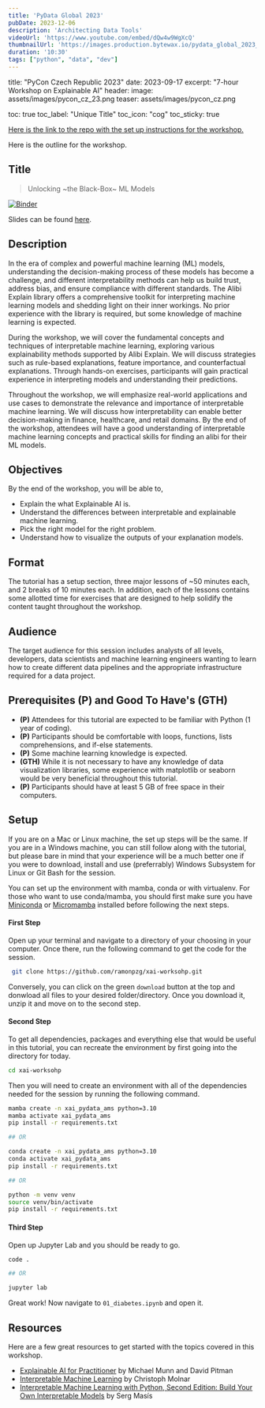 ```yaml
---
title: 'PyData Global 2023'
pubDate: 2023-12-06
description: 'Architecting Data Tools'
videoUrl: 'https://www.youtube.com/embed/dQw4w9WgXcQ'
thumbnailUrl: 'https://images.production.bytewax.io/pydata_global_2023_519c788d2c.png'
duration: '10:30'
tags: ["python", "data", "dev"]
---
```

title: "PyCon Czech Republic 2023"
date: 2023-09-17
excerpt: "7-hour Workshop on Explainable AI"
header:
  image: assets/images/pycon_cz_23.png
  teaser: assets/images/pycon_cz.png

toc: true
toc_label: "Unique Title"
toc_icon: "cog"
toc_sticky: true


[Here is the link to the repo with the set up instructions for the workshop.](https://github.com/ramonpzg/xai-workshop)

Here is the outline for the workshop.

## Title

> Unlocking ~the Black-Box~ ML Models

[![Binder](https://mybinder.org/badge_logo.svg)](https://mybinder.org/v2/gh/ramonpzg/xai-worksohp/HEAD)

Slides can be found [here](https://slides.com/ramongz/explainable-ai#/5).

## Description

In the era of complex and powerful machine learning (ML) models, understanding the 
decision-making process of these models has become a challenge, and different 
interpretability methods can help us build trust, address bias, and ensure compliance 
with different standards. The Alibi Explain library offers a comprehensive toolkit for 
interpreting machine learning models and shedding light on their inner workings. No prior 
experience with the library is required, but some knowledge of machine learning is expected.

During the workshop, we will cover the fundamental concepts and techniques of interpretable 
machine learning, exploring various explainability methods supported by Alibi Explain. We 
will discuss strategies such as rule-based explanations, feature importance, and counterfactual 
explanations. Through hands-on exercises, participants will gain practical experience in 
interpreting models and understanding their predictions.

Throughout the workshop, we will emphasize real-world applications and use cases to demonstrate 
the relevance and importance of interpretable machine learning. We will discuss how interpretability 
can enable better decision-making in finance, healthcare, and retail domains. By the end of the 
workshop, attendees will have a good understanding of interpretable machine learning concepts 
and practical skills for finding an alibi for their ML models.


## Objectives

By the end of the workshop, you will be able to,
- Explain the what Explainable AI is.
- Understand the differences between interpretable and explainable machine learning.
- Pick the right model for the right problem.
- Understand how to visualize the outputs of your explanation models.


## Format
The tutorial has a setup section, three major lessons of ~50 minutes each, and 2 breaks of 
10 minutes each. In addition, each of the lessons contains some allotted time for exercises 
that are designed to help solidify the content taught throughout the workshop.

## Audience
The target audience for this session includes analysts of all levels, developers, data 
scientists and machine learning engineers wanting to learn how to create different data 
pipelines and the appropriate infrastructure required for a data project.

## Prerequisites (P) and Good To Have's (GTH)

- **(P)** Attendees for this tutorial are expected to be familiar with Python (1 year of coding). 
- **(P)** Participants should be comfortable with loops, functions, lists comprehensions, and if-else statements.
- **(P)** Some machine learning knowledge is expected.
- **(GTH)** While it is not necessary to have any knowledge of data visualization libraries, some experience with matplotlib or seaborn would be very beneficial throughout this tutorial.
- **(P)** Participants should have at least 5 GB of free space in their computers.

## Setup

If you are on a Mac or Linux machine, the set up steps will be the same. If you are in a 
Windows machine, you can still follow along with the tutorial, but please bare in mind 
that your experience  will be a much better one if you were to download, install and use 
(preferrably) Windows Subsystem for Linux or Git Bash for the session.

You can set up the environment with mamba, conda or with virtualenv. For those who want to use 
conda/mamba, you should first make sure you have [Miniconda](https://docs.conda.io/en/latest/miniconda.html) 
or [Micromamba](https://github.com/conda-forge/miniforge#mambaforge) installed before 
following the next steps.

#### First Step

Open up your terminal and navigate to a directory of your choosing in your computer. Once there, 
run the following command to get the code for the session.

```sh
 git clone https://github.com/ramonpzg/xai-worksohp.git
```

Conversely, you can click on the green `download` button at the top and donwload all 
files to your desired folder/directory. Once you download it, unzip it and move on 
to the second step.

#### Second Step

To get all dependencies, packages and everything else that would be useful in this 
tutorial, you can recreate the environment by first going into the directory for today.

```sh
cd xai-worksohp
```

Then you will need to create an environment with all of the dependencies needed for the session by running the following command.

```sh
mamba create -n xai_pydata_ams python=3.10
mamba activate xai_pydata_ams
pip install -r requirements.txt

## OR

conda create -n xai_pydata_ams python=3.10
conda activate xai_pydata_ams
pip install -r requirements.txt

## OR

python -m venv venv
source venv/bin/activate
pip install -r requirements.txt
```

#### Third Step

Open up Jupyter Lab and you should be ready to go.

```sh
code .

## OR

jupyter lab
```

Great work! Now navigate to `01_diabetes.ipynb` and open it.


## Resources

Here are a few great resources to get started with the topics covered in this workshop.

- [Explainable AI for Practitioner](https://www.oreilly.com/library/view/explainable-ai-for/9781098119126/) 
by Michael Munn and David Pitman
- [Interpretable Machine Learning](https://christophm.github.io/interpretable-ml-book/) 
by Christoph Molnar
- [Interpretable Machine Learning with Python, Second Edition: Build Your Own Interpretable Models](https://www.packtpub.com/product/interpretable-machine-learning-with-python-second-edition/9781803235424) by Serg Masís